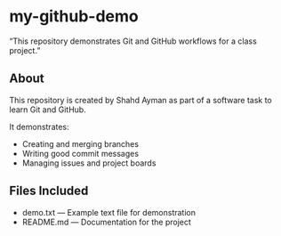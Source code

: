 # my-github-demo
“This repository demonstrates Git and GitHub workflows for a class project.”
## About
This repository is created by Shahd Ayman as part of a software task to learn Git and GitHub.

It demonstrates:
- Creating and merging branches
- Writing good commit messages
- Managing issues and project boards

## Files Included
- demo.txt — Example text file for demonstration
- README.md — Documentation for the project


